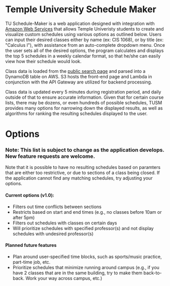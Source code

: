 # Temple University Schedule Maker
TU Schedule-Maker is a web application designed with integration with <a href="https://aws.amazon.com/">Amazon Web Services</a> that allows Temple Univeristy students to create and visualize custom schedules using various options as outlined below. Users can input their desired classes either by name (ex: CIS 1068), or by title (ex: "Calculus I"), with assistance from an auto-complete dropdown menu. Once the user sets all of the desired options, the program calculates and displays the top 5 schedules in a weekly calendar format, so that he/she can easily view how their schedule would look.

Class data is loaded from the <a href="https://prd-wlssb.temple.edu/prod8/bwckschd.p_disp_dyn_sched">public search page</a> and parsed into a DynamoDB table on AWS. S3 hosts the front-end page and Lambda in conjunction with the API Gateway are utilized for backend processing.

Class data is updated every 5 minutes during registration period, and daily outside of that to ensure accurate information. Given that for certain course lists, there may be dozens, or even hundreds of possible schedules, TUSM provides many options for narrowing down the displayed results, as well as algorithms for ranking the resulting schedules displayed to the user.

<h1>Options</h1>
<h3>Note: This list is subject to change as the application develops. New feature requests are welcome.</h3>

Note that it is possible to have no resulting schedules based on paramters that are either too restrictive, or due to sections of a class being closed. If the application cannot find any matching schedules, try adjusting your options.

<h4>Current options (v1.0):</h5>
<ul>
  <li>Filters out time conflicts between sections</li>
  <li>Restricts based on start and end times (e.g., no classes before 10am or after 5pm)</li>
  <li>Filters out schedules with classes on certain days</li>
  <li>Will prioritize schedules with specified professor(s) and not display schedules with undesired professor(s)</li>
</ul>

<h4>Planned future features</h4>
<ul>
    <li>Plan around user-specified time blocks, such as sports/music practice, part-time job, etc.</li>
    <li>Prioritize schedules that minimize running around campus (e.g., if you have 2 classes that are in the same building, try to make them back-to-back. Work your way across campus, etc.)</li>
